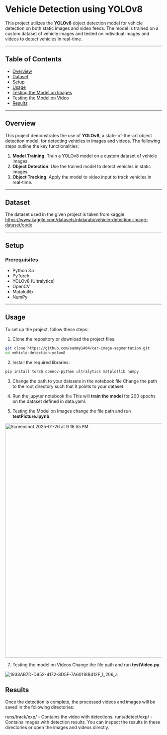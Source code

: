 #  Vehicle Detection using YOLOv8

This project utilizes the **YOLOv8** object detection model for vehicle detection on both static images and video feeds. The model is trained on a custom dataset of vehicle images and tested on individual images and videos to detect vehicles in real-time.

---

## Table of Contents

- [Overview](#overview)
- [Dataset](#dataset)
- [Setup](#setup)
- [Usage](#usage)
- [Testing the Model on Images](#testing-the-model-on-images)
- [Testing the Model on Video](#testing-the-model-on-video)
- [Results](#results)


---

## Overview

This project demonstrates the use of **YOLOv8**, a state-of-the-art object detection model, for detecting vehicles in images and videos. The following steps outline the key functionalities:

1. **Model Training**: Train a YOLOv8 model on a custom dataset of vehicle images.
2. **Object Detection**: Use the trained model to detect vehicles in static images.
3. **Object Tracking**: Apply the model to video input to track vehicles in real-time.


---

## Dataset

The dataset used in the given project is taken from kaggle:
https://www.kaggle.com/datasets/pkdarabi/vehicle-detection-image-dataset/code


---

## Setup

### Prerequisites

- Python 3.x
- PyTorch
- YOLOv8 (Ultralytics)
- OpenCV
- Matplotlib
- NumPy

---

## Usage

To set up the project, follow these steps:

1. Clone the repository or download the project files.

```bash
git clone https://github.com/sammy1404/car-image-segmentation.git
cd vehicle-detection-yolov8
```

2. Install the required libraries:
```bash
pip install torch opencv-python ultralytics matplotlib numpy
```

3. Change the path to your datasets in the notebook file
Change the path to the root directory such that it points to your dataset.

4. Run the jupyter notebook file
This will **train the model** for 200 epochs on the dataset defined in data.yaml.

5. Testing the Model on Images
change the file path and run **testPicture.ipynb**
<img width="752" alt="Screenshot 2025-01-26 at 9 18 55 PM" src="https://github.com/user-attachments/assets/1c0b0e79-3156-4644-93f4-200a9d45aba4" />


7. Testing the model on Videos
Change the file path and run **testVideo.py**

![1933AB7D-D952-4172-8D5F-7A60118B412F_1_206_a](https://github.com/user-attachments/assets/3a44dd37-2f5d-4cfa-b85a-b0310df2d108)

## Results
Once the detection is complete, the processed videos and images will be saved in the following directories:

runs/track/exp/ - Contains the video with detections.
runs/detect/exp/ - Contains images with detection results.
You can inspect the results in these directories or open the images and videos directly.

